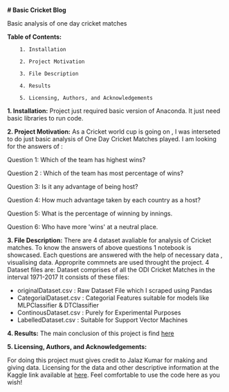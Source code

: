 **# Basic Cricket Blog**

Basic analysis of one day cricket matches


**Table of Contents:**

		1. Installation
		
		2. Project Motivation
		
		3. File Description
		
		4. Results
		
		5. Licensing, Authors, and Acknowledgements 
		



**1. Installation:**
Project just required basic version of Anaconda. It just need basic libraries to run code.


**2. Project Motivation:**
As a Cricket world cup is going on , I was interseted to do just basic analysis of One Day Cricket Matches played. I am looking for
the answers of : 
 
Question 1: Which of the team has highest wins?

Question 2 : Which of the team has most percentage of wins?

Question 3: Is it any advantage of being host?

Question 4: How much advantage taken by each country as a host?

Question 5: What is the percentage of winning by innings.

Question 6: Who have more 'wins' at a neutral place.


**3. File Description:**
 There are 4 dataset avaliable for analysis of Cricket matches. To know the answers of above questions 1 notebook is showcased. 
 Each questions are answered with the help of necessary data , visualising data.  Approprite commnets are used throught the project.
 4 Dataset files are:
 Dataset comprises of all the ODI Cricket Matches in the interval 1971-2017
It consists of these files:
- originalDataset.csv : Raw Dataset File which I scraped using Pandas
- CategorialDataset.csv : Categorial Features suitable for models like MLPClassifier & DTClassifier
- ContinousDataset.csv : Purely for Experimental Purposes
- LabelledDataset.csv : Suitable for Support Vector Machines

**4. Results:**
The main conclusion of this project is find [here](https://medium.com/@mandar6988/a-basic-cricket-blog-e72f9f4aabae)

**5. Licensing, Authors, and Acknowledgements:**

For doing this project must gives credit to Jalaz Kumar for making and giving data. Licensing for the data and other descriptive information at the Kaggle link available at [here](https://www.kaggle.com/jaykay12/odi-cricket-matches-19712017). Feel comfortable to use the code here as you wish!

 
